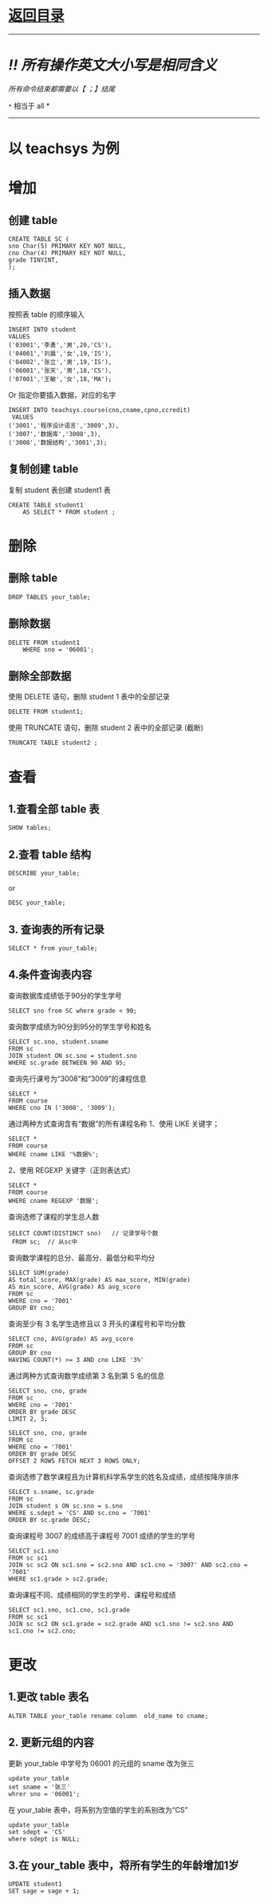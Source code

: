# [返回目录](MySQL.MD)

***
# *!! 所有操作英文大小写是相同含义*

*所有命令结束都需要以【  ；】结尾*

`*` 相当于 all *

***
# 以 teachsys 为例

# 增加

## 创建 table 

``` MySQL 
CREATE TABLE SC (
sno Char(5) PRIMARY KEY NOT NULL, 
cno Char(4) PRIMARY KEY NOT NULL,
grade TINYINT,
);
```

## 插入数据

按照表 table 的顺序输入
```
INSERT INTO student
VALUES
('03001','李勇','男',20,'CS'),
('04001','刘晨','女',19,'IS'),
('04002','张立','男',19,'IS'),
('06001','张天','男',18,'CS'),
('07001','王敏','女',18,'MA');
```
Or
指定你要插入数据，对应的名字
```
INSERT INTO teachsys.course(cno,cname,cpno,ccredit)
 VALUES
('3001','程序设计语言','3009',3),
('3007','数据库','3008',3),
('3008','数据结构','3001',3);
```

## 复制创建 table

复制 student 表创建 student1 表
```
CREATE TABLE student1 
	AS SELECT * FROM student ;
```

# 删除

## 删除 table 

```
DROP TABLES your_table;
```

## 删除数据

```
DELETE FROM student1
	WHERE sno = '06001';
```

## 删除全部数据

使用 DELETE 语句，删除 student 1 表中的全部记录
```
DELETE FROM student1;
```

使用 TRUNCATE 语句，删除 student 2 表中的全部记录 (截断)
```
TRUNCATE TABLE student2 ;
```
# 查看

## 1.查看全部 table 表

```
SHOW tables;
```
## 2.查看 table 结构

```
DESCRIBE your_table;
```
or
```
DESC your_table;
```

## 3. 查询表的所有记录

```
SELECT * from your_table;
```

## 4.条件查询表内容

查询数据库成绩低于90分的学生学号
```
SELECT sno from SC where grade < 90;
```

查询数学成绩为90分到95分的学生学号和姓名
```
SELECT sc.sno, student.sname 
FROM sc 
JOIN student ON sc.sno = student.sno 
WHERE sc.grade BETWEEN 90 AND 95;
```

查询先行课号为“3008”和“3009”的课程信息
```
SELECT * 
FROM course 
WHERE cno IN ('3008', '3009');
```

通过两种方式查询含有“数据”的所有课程名称
1、使用 LIKE 关键字；
```
SELECT * 
FROM course 
WHERE cname LIKE '%数据%';
```

2、使用 REGEXP 关键字（正则表达式）
```
SELECT * 
FROM course 
WHERE cname REGEXP '数据';
```

查询选修了课程的学生总人数
```
SELECT COUNT(DISTINCT sno)   // 记录学号个数
 FROM sc;  // 从sc中
```

查询数学课程的总分、最高分、最低分和平均分
```
SELECT SUM(grade) 
AS total_score, MAX(grade) AS max_score, MIN(grade) 
AS min_score, AVG(grade) AS avg_score
FROM sc
WHERE cno = '7001'
GROUP BY cno;
```

查询至少有 3 名学生选修且以 3 开头的课程号和平均分数
```
SELECT cno, AVG(grade) AS avg_score
FROM sc
GROUP BY cno
HAVING COUNT(*) >= 3 AND cno LIKE '3%'
```

通过两种方式查询数学成绩第 3 名到第 5 名的信息
```
SELECT sno, cno, grade
FROM sc
WHERE cno = '7001'
ORDER BY grade DESC
LIMIT 2, 3;
```

```
SELECT sno, cno, grade
FROM sc
WHERE cno = '7001'
ORDER BY grade DESC
OFFSET 2 ROWS FETCH NEXT 3 ROWS ONLY;
```

查询选修了数学课程且为计算机科学系学生的姓名及成绩，成绩按降序排序
```
SELECT s.sname, sc.grade
FROM sc
JOIN student s ON sc.sno = s.sno
WHERE s.sdept = 'CS' AND sc.cno = '7001'
ORDER BY sc.grade DESC;
```

查询课程号 3007 的成绩高于课程号 7001 成绩的学生的学号
```
SELECT sc1.sno
FROM sc sc1
JOIN sc sc2 ON sc1.sno = sc2.sno AND sc1.cno = '3007' AND sc2.cno = '7001'
WHERE sc1.grade > sc2.grade;
```

查询课程不同、成绩相同的学生的学号、课程号和成绩
```
SELECT sc1.sno, sc1.cno, sc1.grade
FROM sc sc1
JOIN sc sc2 ON sc1.grade = sc2.grade AND sc1.sno != sc2.sno AND sc1.cno != sc2.cno;
```


# 更改

## 1.更改 table 表名

```
ALTER TABLE your_table rename column  old_name to cname;
```

## 2. 更新元组的内容

更新 your_table 中学号为 06001 的元组的 sname 改为张三
```
update your_table
set sname = '张三'
whrer sno = '06001';
```

在 your_table 表中，将系别为空值的学生的系别改为“CS”
```
update your_table
set sdept = 'CS'
where sdept is NULL;
```

## 3.在 your_table 表中，将所有学生的年龄增加1岁

```
UPDATE student1
SET sage = sage + 1;
```